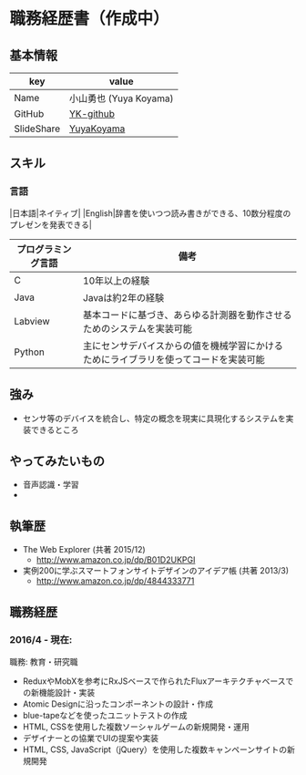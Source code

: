 # 職務経歴書（作成中）

## 基本情報

|key|value|
|---|----|
|Name|小山勇也 (Yuya Koyama)|
|GitHub|[YK-github](https://github.com/YK-github)|
|SlideShare|[YuyaKoyama](https://www.slideshare.net/YuyaKoyama)|

## スキル

### 言語

|日本語|ネイティブ|
|English|辞書を使いつつ読み書きができる、10数分程度のプレゼンを発表できる|

|プログラミング言語|備考|
|---|---|
|C|10年以上の経験|
|Java|Javaは約2年の経験|
|Labview|基本コードに基づき、あらゆる計測器を動作させるためのシステムを実装可能|
|Python|主にセンサデバイスからの値を機械学習にかけるためにライブラリを使ってコードを実装可能|

## 強み

- センサ等のデバイスを統合し、特定の概念を現実に具現化するシステムを実装できるところ

## やってみたいもの

- 音声認識・学習
- 

## 執筆歴
- The Web Explorer (共著 2015/12)
  - http://www.amazon.co.jp/dp/B01D2UKPGI
- 実例200に学ぶスマートフォンサイトデザインのアイデア帳 (共著 2013/3)
  - http://www.amazon.co.jp/dp/4844333771

## 職務経歴

### 2016/4 - 現在: 

職務: 教育・研究職

- ReduxやMobXを参考にRxJSベースで作られたFluxアーキテクチャベースでの新機能設計・実装
- Atomic Designに沿ったコンポーネントの設計・作成
- blue-tapeなどを使ったユニットテストの作成
- HTML, CSSを使用した複数ソーシャルゲームの新規開発・運用
- デザイナーとの協業でUIの提案や実装
- HTML, CSS, JavaScript（jQuery）を使用した複数キャンペーンサイトの新規開発
